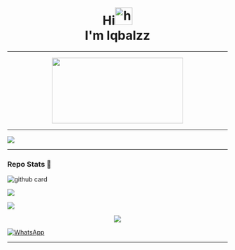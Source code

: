 <h1 align="center"> Hi<img src="https://user-images.githubusercontent.com/1303154/88677602-1635ba80-d120-11ea-84d8-d263ba5fc3c0.gif" width="40px" alt="hi"><br>I'm Iqbalzz</h1>

___

<p align="center">
   <img width="300" height="150" src="https://camo.githubusercontent.com/db45054d90ef8099ce0235c82592c406dba0adcda421f8a84f162b58bab5d3e0/68747470733a2f2f636f756e742e6765746c6f6c692e636f6d2f6765742f406e6f627579616b693f7468656d653d67656c626f6f72752d68" />

___

<a href="https://github.com/IqbalzzX"><img src="https://cardivo.vercel.app/api?name=Iqbalzz&description=Hi, i`m Iqbal and i`m just a newbie programmer👋&image=https://telegra.ph/file/6583c4e1f101f796b1398.jpg&usqp=CAU&backgroundColor=%23ecf0f1&instagram=_Iqbalzz_&github=IqbalzzX&pattern=leaf&colorPattern=%23eaeaea" /><a>
</p>

___

### Repo Stats 🔭
![github card](https://github-readme-stats.vercel.app/api/pin/?username=IqbalzzX&repo=iqbalzzx&theme=highcontrast)
   
<p align="center">
  <a href="https://github.com/IqbalzzX"><img src="https://github-readme-stats.vercel.app/api?username=IqbalzzX&theme=tokyonight&show_icons=true" /></a>
</p>

<p align="center">
  <a href="https://github.com/IqbalzzX"><img src="https://github-readme-streak-stats.herokuapp.com?user=IqbalzzX&theme=tokyonight&hide_border=false&properties=background&border=%239611C5FF" /><a>
</p>

<p align="center">
  <a href="https://github.com/IqbalzzX"><img src="https://github-profile-trophy.vercel.app/?username=IqbalzzX&theme=radical&margin-w=20&no-bg=true&no-frame=false" /><a>
</p>
   
<p align="center">
  <a href="https://api.whatsapp.com/send?phone=628983583288&text=Assalamualaikum+Bang" target="_blank"><img src="https://img.shields.io/badge/Whatsapp-%808080.svg?&style=flat-square&logo=Whatsapp&logoColor=white" alt="WhatsApp"></a>
</p>

___